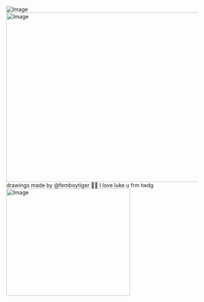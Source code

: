 ![Image](https://github.com/user-attachments/assets/577c3f15-7674-4ee6-86af-5a15ec8cab92)<img width="667" height="447" alt="Image" src="https://github.com/user-attachments/assets/3e79a778-8dfc-43e6-9fc6-b17f808b356a" />
drawings made by @femboytiger 🤤🤤 I love luke u frm twdg 
<img width="326" height="283" alt="Image" src="https://github.com/user-attachments/assets/caa88674-2cf8-4ee1-9385-ce782c40420b" />
